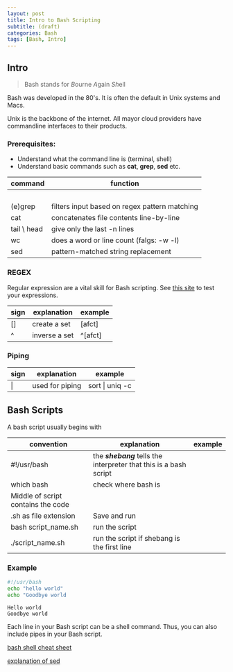 ```yaml
---
layout: post
title: Intro to Bash Scripting
subtitle: (draft)
categories: Bash
tags: [Bash, Intro]
---
```


<style>
    table {
        width:100%;
    }
</style>


## Intro

> Bash stands for *B*ourne *A*gain *Sh*ell

Bash was developed in the 80's. It is often the default in Unix systems and Macs.

Unix is the backbone of the internet. All mayor cloud providers have commandline interfaces to their products.

### Prerequisites: 

- Understand what the command line is (terminal, shell)
- Understand basic commands such as **cat**, **grep**, **sed** etc.

| command | function |
|---------| -------- |
| &nbsp;&nbsp;&nbsp;&nbsp;&nbsp;&nbsp;&nbsp;&nbsp;&nbsp;|&nbsp;&nbsp;&nbsp;&nbsp;&nbsp;&nbsp;&nbsp;&nbsp;&nbsp;&nbsp;&nbsp;&nbsp;&nbsp;&nbsp;&nbsp;&nbsp;&nbsp;&nbsp;&nbsp;&nbsp;&nbsp;&nbsp;&nbsp;&nbsp;&nbsp;&nbsp;&nbsp;&nbsp;&nbsp;&nbsp;&nbsp;&nbsp;&nbsp;&nbsp;&nbsp;&nbsp;&nbsp;&nbsp;&nbsp;&nbsp;&nbsp;&nbsp;&nbsp;&nbsp;|
| (e)grep| filters input based on regex pattern matching|
| cat | concatenates file contents line-by-line  |
| tail \ head | give only the last -n lines |
| wc | does a word or line count (falgs: -w -l) |
| sed | pattern-matched string replacement  |

### REGEX

Regular expression are a vital skill for Bash scripting. See [this site](https://regex101.com/) to test your expressions.

| sign | explanation | example |
| ---- | ----------- | ------- |
| [] | create a set | [afct] |
| ^ | inverse a set | ^[afct] |

### Piping


| sign | explanation | example |
| ---- | ----------- | ------- |
| \| | used for piping | sort \| uniq -c |


## Bash Scripts

A bash script usually begins with

| convention | explanation | example |
| ---- | ----------- | ------- |
| #!/usr/bash | the ***shebang*** tells the interpreter that this is a bash script |  |
| which bash | check where bash is |  |
| Middle of script contains the code |  |  |
| .sh as file extension  | Save and run  |  |
| bash script_name.sh  | run the script  |  |
| ./script_name.sh  | run the script if shebang is the first line  |  |

### Example

```bash
#!/usr/bash
echo "hello world"
echo "Goodbye world
```
```output
Hello world
Goodbye world
```

Each line in your Bash script can be a shell command. Thus, you can also include pipes in your Bash script.

[bash shell cheat sheet](https://www.educative.io/blog/bash-shell-command-cheat-sheet)

[explanation of sed](https://www.grymoire.com/Unix/Sed.html#uh-0)